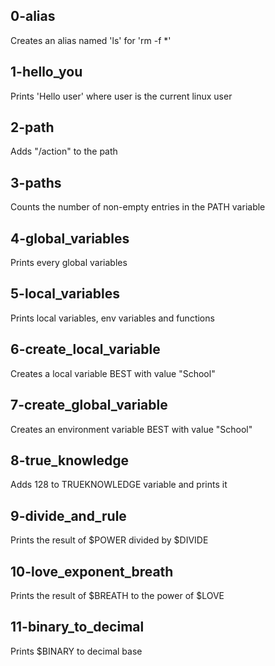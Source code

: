 ## 0-alias
Creates an alias named 'ls' for 'rm -f *'

## 1-hello_you
Prints 'Hello user' where user is the current linux user

## 2-path
Adds "/action" to the path

## 3-paths
Counts the number of non-empty entries in the PATH variable

## 4-global_variables
Prints every global variables

## 5-local_variables
Prints local variables, env variables and functions

## 6-create_local_variable
Creates a local variable BEST with value "School"

## 7-create_global_variable
Creates an environment variable BEST with value "School"

## 8-true_knowledge
Adds 128 to TRUEKNOWLEDGE variable and prints it

## 9-divide_and_rule
Prints the result of $POWER divided by $DIVIDE

## 10-love_exponent_breath
Prints the result of $BREATH to the power of $LOVE

## 11-binary_to_decimal
Prints $BINARY to decimal base
